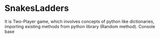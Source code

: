 # SnakesLadders

It is Two-Player game, which involves concepts of python like dictionaries, importing existing methods from python library (Random method). Console base
